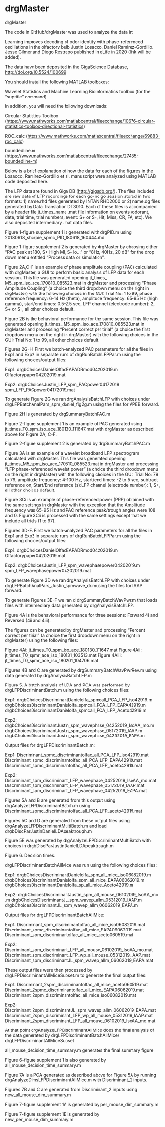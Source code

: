 # drgMaster
drgMaster

The code in GitHub/drgMaster was used to analyze the data in:

Learning improves decoding of odor identity with phase-referenced oscillations in the olfactory bulb 
Justin Losacco, Daniel Ramirez-Gordillo, Jesse Gilmer and Diego Restrepo
published in eLife in 2020 (link will be added).

The data have been deposited in the GigaScience Database, http://doi.org/10.5524/100699

You should install the following MATLAB toolboxes:

Wavelet
Statistics and Machine Learning
Bioinformatics toolbox (for the “suptitle” command)

In addition, you will need the following downloads:

Circular Statistics Toolbox (https://www.mathworks.com/matlabcentral/fileexchange/10676-circular-statistics-toolbox-directional-statistics)

ROC_calc (https://www.mathworks.com/matlabcentral/fileexchange/69883-roc_calc)

boundedline.m (https://www.mathworks.com/matlabcentral/fileexchange/27485-boundedline-m)

Below is a brief explanation of how the data for each of the figures in the Losacco, Ramirez-Gordillo et al. manuscript were analyzed using MATLAB code deposited here. 

The LFP data are found in Giga DB (http://gigadb.org/). The files included are raw data of LFP recordings for each go-no go session stored in two formats: 1) name.rhd files generated by INTAN RHD2000 or 2) name.dg files generated by Data Translation DT3010. Each of these files is accompanied by a header file jt_times_name .mat file information on events (odorant, date, trial time, trial numbers, event: S+ or S-, Hit, Miss, CR, FA, etc). We also deposited intermediary .mat data files. 

Figure 1-figure supplement 1 is generated with drgPID.m using 20180618_sharpie_spmc_PID_180618_160444.rhd

Figure 1-figure supplement 2 is generated by drgMaster by choosing either “PAC peak at 180, S+ High MI, S- lo…” or “8Hz, 40Hz, 20 dB” for the drop down menu entitled “Process data or simulation”.

Figure 2A,C-F is an example of phase amplitude coupling (PAC) calculated with drgMaster, a GUI to perform basic analysis of LFP data for each session. This file was generated opening jt_times_ M5_spm_iso_ace_170810_085523.mat in drgMaster and processing “Phase Amplitude Coupling” (a choice the third dropdown menu on the right in drgMaster) with the following choices in the GUI: Trial No: 1 to 99, phase reference frequency: 6-14 Hz (theta), amplitude frequency: 65-95 Hz (high gamma), start/end times: 0.5-2.5 sec, LFP channel (electrode number): 2, S+ or S-, all other choices default. 

Figure 2B is the behavioral performance for the same session. This file was generated opening jt_times_ M5_spm_iso_ace_170810_085523.mat in drgMaster and processing “Percent correct per tirial” (a choice the first dropdown menu on the right in drgMaster) with the following choices in the GUI: Trial No: 1 to 99, all other choices default. 

Figures 2G-H. First we batch-analyzed PAC parameters for all the files in Exp1 and Exp2 in separate runs of drgRunBatchLFPPar.m using the following choices/output files:

Exp1: 	drgbChoicesDanielOlfacEAPADRmod04202019.m
	Olfactorypaper04202019.mat

Exp2: 	drgbChoicesJustin_LFP_spm_PACpower04172019
	spm_LFP_PACpower04172019.mat

To generate Figure 2G we ran drgAnalysisBatchLFP with choices under drgLFPBatchAnalPars_spm_daniel_fig2g.m using the files for APEB forward.

Figure 2H is generated by drgSummaryBatchPAC.m

Figure 2-figure supplement 1 is an example of PAC generated using jt_times_T0_spm_iso_ace_180130_111647.mat with drgMaster as described above for Figure 2A, C-F.

Figure 2-figure supplement 2 is generated by drgSummaryBatchPAC.m

Figure 3A is an example of a wavelet broadband LFP spectrogram calculated with drgMaster. This file was generated opening jt_times_M5_spm_iso_ace_170810_085523.mat in drgMaster and processing “LFP phase-referenced wavelet power” (a choice the third dropdown menu on the right in drgMaster) with the following choices in the GUI: Trial No: 79 to 79, amplitude frequency: 4-100 Hz, start/end times: -2 to 5 sec, subtract reference on, Start/End reference (s):LFP channel (electrode number): 1, S+, all other choices default. 

Figure 3Ci is an example of phase-referenced power (PRP) obtained with the same settings in drgMaster with the exception that the Amplitude frequency was 65-95 Hz and PAC reference peak/trough angles were 108 and 0. Figure 3Cii is processed with the same settings except that we include all trials (1 to 97).

Figures 3D-F. First we batch-analyzed PAC parameters for all the files in Exp1 and Exp2 in separate runs of drgRunBatchLFPPar.m using the following choices/output files:

Exp1: 	drgbChoicesDanielOlfacEAPADRmod04202019.m
	Olfactorypaper04202019.mat

Exp2: 	drgbChoicesJustin_LFP_spm_wavephasepower04202019.m
	spm_LFP_wavephasepower04202019.mat

To generate Figure 3D we ran drgAnalysisBatchLFP with choices under drgLFPBatchAnalPars_Justin_spmwave_dr.musing the files for IAAP forward.

To generate Figures 3E-F we ran d drgSummaryBatchWavPwr.m that loads files with intermediary data generated by drgAnalysisBatchLFP.

Figure 4A is the behavioral performance for three sessions: Forward 4i and Reversed (4ii and 4iii). 

The figures can be generated by drgMaster and processing “Percent correct per tirial” (a choice the first dropdown menu on the right in drgMaster) using the following files:

Figure 4Ai: jt_times_T0_spm_iso_ace_180130_111647.mat
Figure 4Aii: jt_times_T0_spmr_ace_iso_180131_103513.mat
Figure 4Aiii: jt_times_T0_spmr_ace_iso_180201_104706.mat

Figures 4B and C are generated by drgSummaryBatchWavPwrRev.m using data generated by drgAnalysisBatchLFP.m

Figure 5. A batch analysis of LDA and PCA was performed by drgLFPDiscriminantBatch.m using the following choices files:

Exp1:
drgbChoicesDiscriminantDanielolfa_spmcall_PCA_LFP_iso42919.m
drgbChoicesDiscriminantDanielolfa_spmcall_PCA_LFP_EAPA42919.m
drgbChoicesDiscriminantDanielolfa_spmcall_PCA_LFP_Aceto42919.m

Exp2:
drgbChoicesDiscriminantJustin_spm_wavephase_04252019_IsoAA_mo.m
drgbChoicesDiscriminantJustin_spm_wavephase_05172019_IAAP.m
drgbChoicesDiscriminantJustin_spm_wavephase_04252019_EAPA.m

Output files for drgLFPDiscriminantBatch.m:

Exp1:
Discriminant_spmc_discriminantolfac_all_PCA_LFP_iso42919.mat
Discriminant_spmc_discriminantolfac_all_PCA_LFP_EAPA42919.mat
Discriminant_spmc_discriminantolfac_all_PCA_LFP_aceto42919.mat

Exp2:
Discriminant_spm_discriminant_LFP_wavephase_04252019_IsoAA_mo.mat
Discriminant_spm_discriminant_LFP_wavephase_05172019_IAAP.mat
Discriminant_spm_discriminant_LFP_wavephase_04252019_EAPA.mat

Figures 5A and B are generated from this output using drgAnalyzeLFPDiscriminantBatch.m using
Discriminant_spmc_discriminantolfac_all_PCA_LFP_aceto42919.mat

Figures 5C and D are generated from these output files using drgAnalyzeLFPDiscriminantMultiBatch.m and load drgbDiscParJustinDanielLDApeaktrough.m 

Figure 5E was generated by drgAnalyzeLFPDiscriminantMultiBatch with choices in drgbDiscParJustinDanielLDApeaktrough.m


Figure 6. Decision times.

drgLFPDiscriminantBatchAllMice was run using the following choices files:

Exp1:
drgbChoicesDiscriminantDanielolfa_spm_all_mice_iso06082019.m
drgbChoicesDiscriminantDanielolfa_spm_all_mice_EAPA06062019.m
drgbChoicesDiscriminantDanielolfa_sp_all_mice_Aceto42919.m

Exp2:
drgbChoicesDiscriminantJustin_spm_all_mouse_06102019_IsoAA_mo
.m
drgbChoicesDiscriminantJL_spm_wavep_allm_05312019_IAAP.m
drgbChoicesDiscriminantJL_spm_wavep_allm_06062019_EAPA.m

Output files for drgLFPDiscriminantBatchAllMice:

Exp1:
Discriminant_spm_discriminantolfac_all_mice_iso06082019.mat
Discriminant_spmc_discriminantolfac_all_mice_EAPA06062019.mat
Discriminant_spm_discriminantolfac_all_mice_aceto060519.mat

Exp2:
Discriminant_spm_discriminant_LFP_all_mouse_06102019_IsoAA_mo.mat
Discriminant_spm_discriminant_LFP_wp_all_mouse_05312019_IAAP.mat
Discriminant_spm_discriminantJL_spm_wavep_allm_06062019_EAPA.mat

These output files were then processed by drgLFPDiscriminantAllMiceSubset.m to generate the final output files:

Exp1:
Discriminant_2spm_discriminantolfac_all_mice_aceto060519.mat
Discriminant_2spmc_discriminantolfac_all_mice_EAPA06062019.mat
Discriminant_2spm_discriminantolfac_all_mice_iso06082019.mat

Exp2:
Discriminant_2spm_discriminantJL_spm_wavep_allm_06062019_EAPA.mat
Discriminant_2spm_discriminant_LFP_wp_all_mouse_05312019_IAAP.mat
Discriminant_2spm_discriminant_LFP_all_mouse_06102019_IsoAA_mo.mat

At that point  drgAnalyzeLFPDiscriminantAllMice does the final analysis of the data generated by drgLFPDiscriminantBatchAllMice/ drgLFPDiscriminantAllMiceSubset 

all_mouse_decision_time_summary.m generates the final summary figure

Figure 6-figure supplement 1 is also generated by all_mouse_decision_time_summary.m

Figure 7A is a PCA generated as described above for Figure 5A by running drgAnalyzeDimsLFPDiscriminantAllMice.m with Discriminant_2 inputs.

Figures 7B and C are generated from Discriminant_2 inputs using new_all_mouse_dim_summary.m


Figure 7-figure supplement 1A is generated by per_mouse_dim_summary.m

Figure 7-figure supplement 1B is generated by new_per_mouse_dim_summary.m
